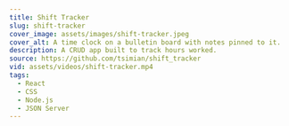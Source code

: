 ```yaml
---
title: Shift Tracker
slug: shift-tracker
cover_image: assets/images/shift-tracker.jpeg
cover_alt: A time clock on a bulletin board with notes pinned to it.
description: A CRUD app built to track hours worked.
source: https://github.com/tsimian/shift_tracker
vid: assets/videos/shift-tracker.mp4
tags:
  - React
  - CSS
  - Node.js
  - JSON Server
---
```

